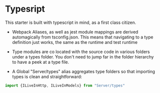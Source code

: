 # Typesript

This starter is built with typescript in mind, as a first class citizen.
- Webpack Aliases, as well as jest module mappings are derived automagically from tsconfig.json.
This means that navigating to a type definition just works, the same as the runtime and test runtime

- Type modules are co located with the source code in various folders under a types folder.
You don't need to jump far in the folder hierarchy to have a peek at a type file.

- A Global "Server/types" alias aggregates type folders so that importing types is clean and straightforward:

```typescript
import {ILiveInHttp, ILiveInModels} from "Server/types"
```